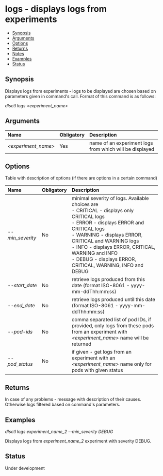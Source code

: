 # logs - displays logs from experiments

- [Synopsis](#synopsis)  
- [Arguments](#arguments)  
- [Options](#options)
- [Returns](#returns)
- [Notes](#notes)  
- [Examples](#examples)  
- [Status](#status)

## Synopsis

Displays logs from experiments - logs to be displayed are chosen based on parameters given in 
command's call. Format of this command is as follows:

_dlsctl logs <experiment_name>_

## Arguments

| Name | Obligatory | Description |
|:--- |:--- |:--- |
|_<experiment_name>_ | Yes | name of an experiment logs from which will be displayed |

## Options

Table with description of options (if there are options in a certain command)

| Name | Obligatory | Description | 
|:--- |:--- |:--- |
|_--min_severity_ | No | minimal severity of logs. Available choices are<br> - CRITICAL - displays only CRITICAL logs <br> - ERROR - displays ERROR and CRITICAL logs <br> - WARNING - displays ERROR, CRITICAL and WARNING logs <br> - INFO - displays ERROR, CRITICAL, WARNING and INFO<br> - DEBUG - displays ERROR, CRITICAL, WARNING, INFO and DEBUG |
|_--start_date_ | No | retrieve logs produced from this date (format ISO-8061 - yyyy-mm-ddThh:mm:ss)|
|_--end_date_ | No | retrieve logs produced until this date (format ISO-8061 - yyyy-mm-ddThh:mm:ss)|
|_--pod-ids_ | No | comma separated list of pod IDs, if provided, only logs from these pods from an experiment with _<experiment_name>_ name will be returned|
|_--pod_status_ | No | if given - get logs from an experiment with an _<experiment_name>_ name only for pods with given status|

## Returns

In case of any problems - message with description of their causes. Otherwise logs filtered based on command's parameters.

## Examples

_dlsctl logs experiment_name_2 --min_severity DEBUG_

Displays logs from _experiment_name_2_ experiment with severity DEBUG.

## Status

Under development
